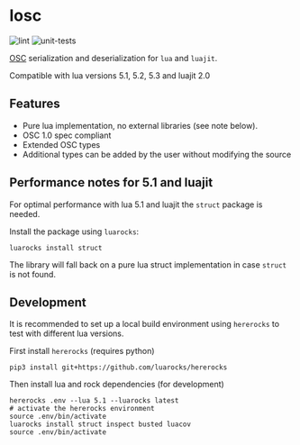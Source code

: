 # losc

![lint](https://github.com/davidgranstrom/losc/workflows/lint/badge.svg)
![unit-tests](https://github.com/davidgranstrom/losc/workflows/unit-tests/badge.svg)

[OSC][osc] serialization and deserialization for `lua` and `luajit`.

Compatible with lua versions 5.1, 5.2, 5.3 and luajit 2.0

## Features

* Pure lua implementation, no external libraries (see note below).
* OSC 1.0 spec compliant
* Extended OSC types
* Additional types can be added by the user without modifying the source

## Performance notes for 5.1 and luajit

For optimal performance with lua 5.1 and luajit the `struct` package is needed.

Install the package using `luarocks`:

```
luarocks install struct
```

The library will fall back on a pure lua struct implementation in case `struct` is not found.

## Development

It is recommended to set up a local build environment using `hererocks` to test with different lua versions.

First install `hererocks` (requires python)

```shell
pip3 install git+https://github.com/luarocks/hererocks
```

Then install lua and rock dependencies (for development)

```shell
hererocks .env --lua 5.1 --luarocks latest
# activate the hererocks environment
source .env/bin/activate
luarocks install struct inspect busted luacov 
source .env/bin/activate
```

[osc]: http://opensoundcontrol.org/spec-1_0
